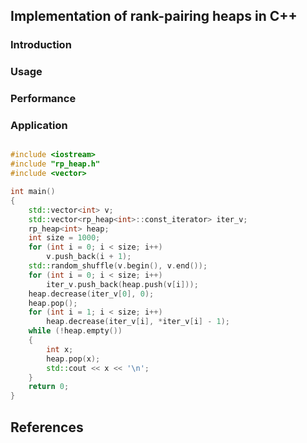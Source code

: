 ## Implementation of rank-pairing heaps in C++

### Introduction

### Usage

### Performance

### Application
```C++

#include <iostream>
#include "rp_heap.h"
#include <vector>

int main()
{
	std::vector<int> v;
	std::vector<rp_heap<int>::const_iterator> iter_v;
	rp_heap<int> heap;
	int size = 1000;
	for (int i = 0; i < size; i++)
		v.push_back(i + 1);
	std::random_shuffle(v.begin(), v.end());
	for (int i = 0; i < size; i++)
		iter_v.push_back(heap.push(v[i]));
	heap.decrease(iter_v[0], 0);
	heap.pop();
	for (int i = 1; i < size; i++)
		heap.decrease(iter_v[i], *iter_v[i] - 1);
	while (!heap.empty())
	{
		int x;
		heap.pop(x);
		std::cout << x << '\n';
	}
	return 0;
}

```

## References

